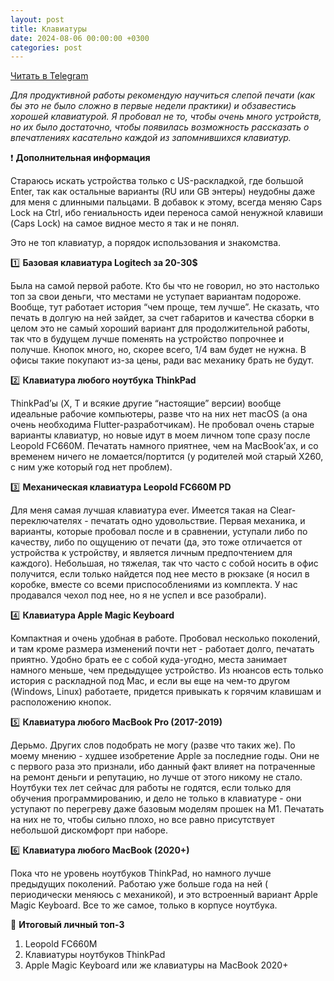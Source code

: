 ```yaml
---
layout: post
title: Клавиатуры
date: 2024-08-06 00:00:00 +0300
categories: post
---
```


[Читать в Telegram](https://t.me/fluttermiddlepodcast/286)

*Для продуктивной работы рекомендую научиться слепой печати (как бы это не было сложно в первые недели практики) и
обзавестись хорошей клавиатурой. Я пробовал не то, чтобы очень много устройств, но их было достаточно, чтобы появилась
возможность рассказать о впечатлениях касательно каждой из запомнившихся клавиатур.*

❗️ **Дополнительная информация**

Стараюсь искать устройства только с US-раскладкой, где большой Enter, так как остальные варианты (RU или GB энтеры)
неудобны даже для меня с длинными пальцами. В добавок к этому, всегда меняю Caps Lock на Ctrl, ибо гениальность идеи
переноса самой ненужной клавиши (Caps Lock) на самое видное место я так и не понял.

Это не топ клавиатур, а порядок использования и знакомства.

1️⃣ **Базовая клавиатура Logitech за 20-30$**

Была на самой первой работе. Кто бы что не говорил, но это настолько топ за свои деньги, что местами не уступает
вариантам подороже. Вообще, тут работает история “чем проще, тем лучше”. Не сказать, что печать в долгую на ней зайдет,
за счет габаритов и качества сборки в целом это не самый хороший вариант для продолжительной работы, так что в будущем
лучше поменять на устройство попрочнее и получше. Кнопок много, но, скорее всего, 1/4 вам будет не нужна. В офисы такие
покупают из-за цены, ради вас механику брать не будут.

2️⃣ **Клавиатура любого ноутбука ThinkPad**

ThinkPad’ы (X, T и всякие другие “настоящие” версии) вообще идеальные рабочие компьютеры, разве что на них нет macOS (а
она очень необходима Flutter-разработчикам). Не пробовал очень старые варианты клавиатур, но новые идут в моем личном
топе сразу после Leopold FC660M. Печатать намного приятнее, чем на MacBook’ах, и со временем ничего не
ломается/портится (у родителей мой старый X260, с ним уже который год нет проблем).

3️⃣ **Механическая клавиатура Leopold FC660M PD**

Для меня самая лучшая клавиатура ever. Имеется такая на Clear-переключателях - печатать одно удовольствие. Первая
механика, и варианты, которые пробовал после и в сравнении, уступали либо по качеству, либо по ощущению от печати (да,
это тоже отличается от устройства к устройству, и является личным предпочтением для каждого). Небольшая, но тяжелая, так
что часто с собой носить в офис получится, если только найдется под нее место в рюкзаке (я носил в коробке, вместе со
всеми приспособлениями из комплекта. У нас продавался чехол под нее, но я не успел и все разобрали).

4️⃣ **Клавиатура Apple Magic Keyboard**

Компактная и очень удобная в работе. Пробовал несколько поколений, и там кроме размера изменений почти нет - работает
долго, печатать приятно. Удобно брать ее с собой куда-угодно, места занимает намного меньше, чем предыдущее устройство.
Из нюансов есть только история с раскладной под Mac, и если вы еще на чем-то другом (Windows, Linux) работаете, придется
привыкать к горячим клавишам и расположению кнопок.

5️⃣ **Клавиатура любого MacBook Pro (2017-2019)**

Дерьмо. Других слов подобрать не могу (разве что таких же). По моему мнению - худшее изобретение Apple за последние
годы. Они не с первого раза это признали, ибо данный факт влияет на потраченные на ремонт деньги и репутацию, но лучше
от этого никому не стало. Ноутбуки тех лет сейчас для работы не годятся, если только для обучения программированию, и
дело не только в клавиатуре - они уступают по перегреву даже базовым моделям прошек на M1. Печатать на них не то, чтобы
сильно плохо, но все равно присутствует небольшой дискомфорт при наборе.

6️⃣ **Клавиатура любого MacBook (2020+)**

Пока что не уровень ноутбуков ThinkPad, но намного лучше предыдущих поколений. Работаю уже больше года на ней (
периодически меняюсь с механикой), и это встроенный вариант Apple Magic Keyboard. Все то же самое, только в корпусе
ноутбука.

💯 **Итоговый личный топ-3**

1. Leopold FC660M
2. Клавиатуры ноутбуков ThinkPad
3. Apple Magic Keyboard или же клавиатуры на MacBook 2020+
